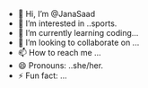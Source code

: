 - 👋 Hi, I’m @JanaSaad
- 👀 I’m interested in ..sports.
- 🌱 I’m currently learning coding...
- 💞️ I’m looking to collaborate on ...
- 📫 How to reach me ...
- 😄 Pronouns: ..she/her.
- ⚡ Fun fact: ...

<!---
JanaSaad/JanaSaad is a ✨ special ✨ repository because its `README.md` (this file) appears on your GitHub profile.
You can click the Preview link to take a look at your changes.
--->
